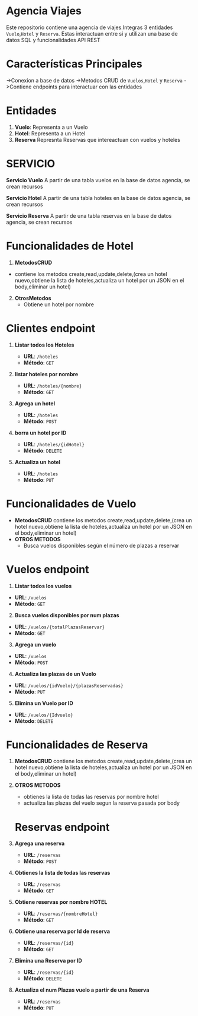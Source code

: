 # Agencia Viajes
Este repositorio contiene una agencia de viajes.Integras 3 entidades `Vuelo`,`Hotel` y `Reserva`. Estas interactuan entre si y utilizan una base de datos SQL y funcionalidades API REST
# Características Principales
->Conexion a base de datos
->Metodos CRUD de `Vuelos`,`Hotel` y `Reserva`
->Contiene endpoints para interactuar con las entidades
# Entidades
1. **Vuelo**: Representa a un Vuelo
2. **Hotel**: Representa a un Hotel
3. **Reserva** Represnta Reservas que intereactuan con vuelos y hoteles

# SERVICIO
**Servicio Vuelo**
  A partir de una tabla vuelos en la base de datos agencia, se crean recursos
  
**Servicio Hotel**
A partir de una tabla hoteles en la base de datos agencia, se crean recursos

**Servicio Reserva**
A partir de una tabla reservas en la base de datos agencia, se crean recursos


# Funcionalidades de Hotel
1. **MetodosCRUD**
  - contiene los metodos create,read,update,delete,(crea un hotel nuevo,obtiene la lista de hoteles,actualiza un hotel por un JSON en el body,eliminar un hotel)
2. **OtrosMetodos**
   - Obtiene un hotel por nombre
   
# Clientes endpoint

1. **Listar todos los Hoteles**
    - **URL**: `/hoteles`
    - **Método**: `GET`

2. **listar hoteles por nombre**
    - **URL**: `/hoteles/{nombre}`
    - **Método**: `GET`

3. **Agrega un hotel**
    - **URL**: `/hoteles`
    - **Método**: `POST`

4. **borra  un hotel por ID**
    - **URL**: `/hoteles/{idHotel}`
    - **Método**: `DELETE`

5. **Actualiza un hotel**
    - **URL**: `/hoteles`
    - **Método**: `PUT`


# Funcionalidades de Vuelo
- **MetodosCRUD** contiene los metodos create,read,update,delete,(crea un hotel nuevo,obtiene la lista de hoteles,actualiza un hotel por un JSON en el body,eliminar un hotel)
- **OTROS METODOS**
   - Busca vuelos disponibles según el número de plazas a reservar
   

# Vuelos endpoint

1. **Listar todos los vuelos**
 - **URL**: `/vuelos`
 - **Método**: `GET`

2.  **Busca vuelos disponibles por num plazas**
 - **URL**: `/vuelos/{totalPlazasReservar}`
 - **Método**: `GET`

3. **Agrega un vuelo**
 - **URL**: `/vuelos`
 - **Método**: `POST`

4. **Actualiza las plazas de un Vuelo**
 - **URL**: `/vuelos/{idVuelo}/{plazasReservadas}`
 - **Método**: `PUT`

5. **Elimina un Vuelo por ID**
 - **URL**: `/vuelos/{Idvuelo}`
 - **Método**: `DELETE`

 
# Funcionalidades de Reserva
1. **MetodosCRUD** contiene los metodos create,read,update,delete,(crea un hotel nuevo,obtiene la lista de hoteles,actualiza un hotel por un JSON en el body,eliminar un hotel)
2. **OTROS METODOS**
   - obtienes la lista de todas las reservas por nombre hotel
   - actualiza las plazas del vuelo segun la reserva pasada por body

   # Reservas endpoint
1. **Agrega una reserva**
    - **URL**: `/reservas`
    - **Método**: `POST`

2. **Obtienes la lista de todas las reservas**
    - **URL**: `/reservas`
    - **Método**: `GET`

3. **Obtiene reservas por nombre HOTEL**
   - **URL**: `/reservas/{nombreHotel}`
   - **Método**: `GET`

4. **Obtiene una reserva por Id de reserva**
    - **URL**: `/reservas/{id}`
    - **Método**: `GET`
    
5. **Elimina una Reserva por ID**
    - **URL**: `/reservas/{id}`
    - **Método**: `DELETE`

6. **Actualiza el num Plazas vuelo a partir de una Reserva**
    - **URL**: `/reservas`
    - **Método**: `PUT`
